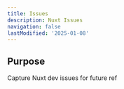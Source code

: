 ```yaml
---
title: Issues
description: Nuxt Issues
navigation: false 
lastModified: '2025-01-08'
---
```


## Purpose

Capture Nuxt dev issues for future ref
